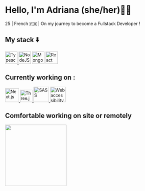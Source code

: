 # Hello, I'm Adriana (she/her)👋🏼

25  |  French 🇫🇷 | On my journey to become a Fullstack Developer !

## My stack ⬇️

<a href="https://www.typescriptlang.org/" target="_blank">
<img src="https://res.cloudinary.com/dsbxyd6o2/image/upload/v1664305155/ts_logo_o1wbbf.png" alt="Typescript" height="40"/>
</a>
    
    
<img src="https://res.cloudinary.com/dsbxyd6o2/image/upload/v1660244283/NodeJS_l1hgv3.png" alt="NodeJS" height="40">

<img src="https://res.cloudinary.com/dsbxyd6o2/image/upload/v1660244752/mongodb_llincu.svg" alt="MongoDB" height="40">

<img src="https://res.cloudinary.com/dsbxyd6o2/image/upload/v1660244334/React-icon.svg_m2shuj.png" alt="React" height="40">
</p>



## Currently working on :
 
<p align="left">
    

<a href="https://beta.nextjs.org/docs" target="_blank">
<img src="https://res.cloudinary.com/dsbxyd6o2/image/upload/v1667387459/nextjs-boilerplate-logo_uz1rlg.png" alt="Next.js" height="45"/>
</a>
    
    
<a href="https://developer.mozilla.org/en-US/docs/Glossary/Three_js" target="_blank">
    <img src="https://res.cloudinary.com/dsbxyd6o2/image/upload/v1660246358/three_zbzoit.png" alt="Three.js" height="40"/>
</a>



<a href="https://sass-lang.com/" target="_blank">
    <img src="https://res.cloudinary.com/dsbxyd6o2/image/upload/v1660246961/sass_grsuqp.png" alt="SASS" height="50"/>
</a>

<a href="https://developer.mozilla.org/en-US/docs/Web/Accessibility" target="_blank">
    <img src="https://res.cloudinary.com/dsbxyd6o2/image/upload/v1660247637/Accessibility-Logo-removebg-preview_m7dnhk.png" alt="Web accessibility" height="50"/>
</a>

</p>

<!-- <img src="https://github-readme-stats.vercel.app/api/top-langs/?username=amolinalopez&layout=compact&theme=omni"/> -->


## Comfortable working on site or remotely

 <img width=200px src="https://res.cloudinary.com/dsbxyd6o2/image/upload/v1667387745/Capture_d_e%CC%81cran_2022-11-02_a%CC%80_11.31.17_k7yhu0-removebg-preview_odwj4k.png"/>   
 
 
